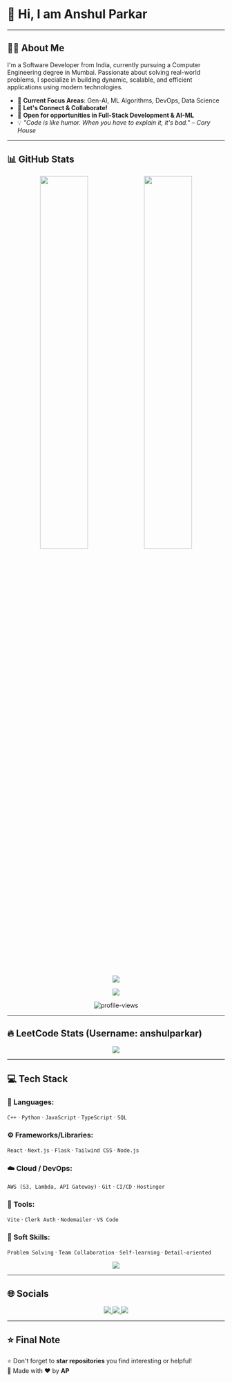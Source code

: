 # 👋 Hi, I am Anshul Parkar

---

## 👨‍💻 About Me

I'm a Software Developer from India, currently pursuing a Computer Engineering degree in Mumbai. Passionate about solving real-world problems, I specialize in building dynamic, scalable, and efficient applications using modern technologies.

- 🎯 **Current Focus Areas**: Gen-AI, ML Algorithms, DevOps, Data Science
- 🤝 **Let's Connect & Collaborate!**
- 💼 **Open for opportunities in Full-Stack Development & AI-ML**
- 💡 *"Code is like humor. When you have to explain it, it's bad." – Cory House*

---

## 📊 GitHub Stats

<p align="center">
  <img src="https://github-readme-stats.vercel.app/api?username=AnshulParkar&show_icons=true&theme=radical" width="47%" />
  <img src="https://github-readme-stats.vercel.app/api/top-langs/?username=AnshulParkar&layout=compact&theme=radical" width="47%" />
</p>

<p align="center">
  <img src="https://github-readme-streak-stats.herokuapp.com/?user=AnshulParkar&theme=radical" />
</p>

<p align="center">
  <img src="https://activity-graph.herokuapp.com/graph?username=AnshulParkar&theme=github-dark" />
</p>

<p align="center">
  <img src="https://komarev.com/ghpvc/?username=AnshulParkar&style=for-the-badge&color=red" alt="profile-views" />
</p>

---

## 🔥 LeetCode Stats (Username: anshulparkar)

<p align="center">
  <img src="https://leetcard.jacoblin.cool/anshulparkar?theme=dark&font=Arial&ext=activity" />
</p>

---

## 💻 Tech Stack

### 🧠 Languages:
`C++` · `Python` · `JavaScript` · `TypeScript` · `SQL`

### ⚙️ Frameworks/Libraries:
`React` · `Next.js` · `Flask` · `Tailwind CSS` · `Node.js`

### ☁️ Cloud / DevOps:
`AWS (S3, Lambda, API Gateway)` · `Git` · `CI/CD` · `Hostinger`

### 🧰 Tools:
`Vite` · `Clerk Auth` · `Nodemailer` · `VS Code`

### 🧠 Soft Skills:
`Problem Solving` · `Team Collaboration` · `Self-learning` · `Detail-oriented`

<p align="center">
  <img src="https://skillicons.dev/icons?i=c++,ts,js,py,java,react,nextjs,nodejs,tailwind,flask,aws,git,docker,vscode,vite,figma,postgres,mongodb,mysql,redux,vercel,github,postman&theme=dark" />
</p>

---

## 🌐 Socials

<p align="center">
  <a href="https://www.instagram.com/im__parkar" target="_blank">
    <img src="https://img.shields.io/badge/Instagram-E4405F?style=for-the-badge&logo=instagram&logoColor=white" />
  </a>
  <a href="https://www.linkedin.com/in/anshul-parkar-91306b286" target="_blank">
    <img src="https://img.shields.io/badge/LinkedIn-0077B5?style=for-the-badge&logo=linkedin&logoColor=white" />
  </a>
  <a href="mailto:anshulparkar@gmail.com">
    <img src="https://img.shields.io/badge/Email-D14836?style=for-the-badge&logo=gmail&logoColor=white" />
  </a>
</p>

---

## ⭐ Final Note

⭐ Don't forget to **star repositories** you find interesting or helpful!  
🧠 Made with ❤️ by **AP**


<!--
**AnshulParkar/AnshulParkar** is a ✨ _special_ ✨ repository because its `README.md` (this file) appears on your GitHub profile.

Here are some ideas to get you started:

- 🔭 I’m currently working on ...
- 🌱 I’m currently learning ...
- 👯 I’m looking to collaborate on ...
- 🤔 I’m looking for help with ...
- 💬 Ask me about ...
- 📫 How to reach me: ...
- 😄 Pronouns: ...
- ⚡ Fun fact: ...
-->
